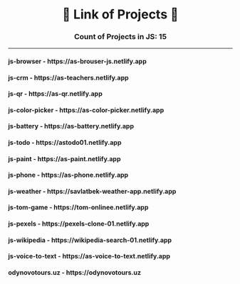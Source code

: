 <h1 align="center">🔗 Link of Projects 🔗</h1>
<h3 align="center">Count of Projects in JS: 15</h3>
<hr />
<h4 align="start">js-browser - https://as-brouser-js.netlify.app</h4>
<h4 align="start">js-crm - https://as-teachers.netlify.app</h4>
<h4 align="start">js-qr - https://as-qr.netlify.app</h4>
<h4 align="start">js-color-picker - https://as-color-picker.netlify.app</h4>
<h4 align="start">js-battery - https://as-battery.netlify.app</h4>
<h4 align="start">js-todo - https://astodo01.netlify.app</h4>
<h4 align="start">js-paint - https://as-paint.netlify.app</h4>
<h4 align="start">js-phone - https://as-phone.netlify.app</h4>
<h4 align="start">js-weather - https://savlatbek-weather-app.netlify.app</h4>
<h4 align="start">js-tom-game - https://tom-onlinee.netlify.app</h4>
<h4 align="start">js-pexels - https://pexels-clone-01.netlify.app</h4>
<h4 align="start">js-wikipedia - https://wikipedia-search-01.netlify.app</h4>
<h4 align="start">js-voice-to-text - https://as-voice-to-text.netlify.app</h4>
<h4 align="start">odynovotours.uz - https://odynovotours.uz</h4>
